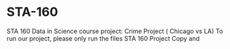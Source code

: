 # STA-160
STA 160 Data in Science course project: Crime Project ( Chicago vs LA)
To run our project, please only run the files STA 160 Project Copy and 
